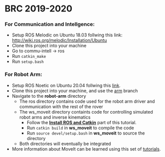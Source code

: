 # BRC 2019-2020

### For Communication and Intellgence:
- Setup ROS Melodic on Ubuntu 18.03 follwing this link: http://wiki.ros.org/melodic/Installation/Ubuntu
- Clone this project into your machine
- Go to commu-intell -> ros
- Run `catkin_make`
- Run `setup.bash`

### For Robot Arm:
- Setup ROS Noetic on Ubuntu 20.04 follwing this [link](http://wiki.ros.org/noetic/Installation/Ubuntu).
- Clone this project into your machine, and use the [arm](https://github.com/boilerrobotics/BRC2019-2020/tree/arm) branch
- Navigate to the **robot-arm** directory
    - The ros directory contains code used for the robot arm driver and communication with the rest of the rover
    - The ws_moveit directory containts code for controlling simulated robot arms and inverse kinematics
        - Follow the **[Install ROS and Catkin](https://ros-planning.github.io/moveit_tutorials/doc/getting_started/getting_started.html#install-ros-and-catkin)** part of this tutorial.
        - Run `catkin build` in **ws_moveit** to compile the code
        - Run `source devel/setup.bash` in **ws_moveit** to source the directory
    - Both directories will eventually be integrated
- More information about MoveIt can be learned using this set of [tutorials](https://ros-planning.github.io/moveit_tutorials/).
